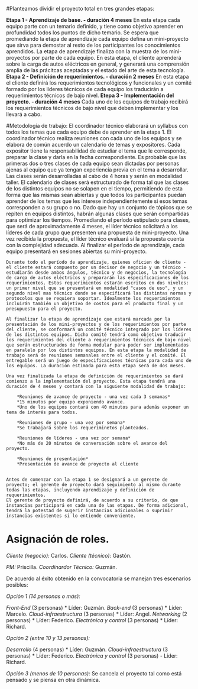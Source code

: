 #Planteamos dividir el proyecto total en tres grandes etapas:

**Etapa 1 - Aprendizaje de base. - duración 4 meses**
	En esta etapa cada equipo parte con un temario definido, y tiene como objetivo aprender en profundidad todos los puntos de dicho temario.
	Se espera que promediando la etapa de aprendizaje cada equipo defina un mini-proyecto que sirva para demostar al resto de los participantes los conocimientos aprendidos.
	La etapa de aprendizaje finaliza con la muestra de los mini-proyectos por parte de cada equipo. 
	En esta etapa, el cliente aprenderá sobre la carga de autos eléctricos en general, y generará una comprensión amplia de las prácitcas aceptadas y el estado del arte de esta tecnología.
**Etapa 2 - Definición de requerimientos. - duración 2 meses**
	En esta etapa el cliente definirá los requerimientos tecnológicos y funcionales y un comité formado por los líderes técnicos de cada equipo los traducirán a requerimientos técnicos de bajo nivel.
**Etepa 3 - Implementación del proyecto. - duración 4 meses**
	Cada uno de los equipos de trabajo recibirá los requerimientos técnicos de bajo nivel que deben implementar y los llevará a cabo.


#Metodología de trabajo:
	El coordinador técnico elaborará un syllabus con todos los temas que cada equipo debe de aprender en la etapa 1.
	El coordinador técnico realiza reuniones con cada uno de los equipos y se elabora de común acuerdo un calendario de temas y expositores. Cada expositor tiene la responsabilidad de estudiar el tema que le corresponde, preparar la clase y darla en la fecha correspondiente. Es probable que las primeras dos o tres clases de cada equipo sean dictadas por personas ajenas al equipo que ya tengan experiencia previa en el tema a desarrollar.
	Las clases serán desarrolladas al cabo de 4 horas y serán en modalidad taller. El calendario de clases será estructurado de forma tal que las clases de los distintos equipos no se solapen en el tiempo, permitiendo de esta forma que las mismas sean abiertas y que todos los participantes puedan aprender de los temas que les interese independientemente si esos temas corresponden a su grupo o no.
	Dado que hay un conjunto de tópicos que se repiten en equipos distintos, habrán algunas clases que serán compartidas para optimizar los tiempos.
	Promediando el período estipulado para clases, que será de aproximadamente 4 meses, el líder técnico solicitará a los líderes de cada grupo que presenten una propuesta de mini-proyecto. Una vez recibida la propuesta, el líder técnico evaluará si la propuesta cuenta con la complejidad adecuada.
	Al finalizar el período de aprendizaje, cada equipo presentará en sesiones abiertas su mini-proyecto.

	Durante todo el período de aprendizaje, quienes oficien de cliente - el cliente estará compuesto por un decisor de negocio y un técnico - estudiarán desde ambos ángulos, técnico y de negocios, la tecnología de carga de autos eléctricos y prepararán las especificaciones de los requerimientos. Estos requerimientos estarán escritos en dos niveles: un primer nivel que se presentará en modalidad "casos de uso", y un segundo nivel mas técnico donde se especificará las distintas normas y protocolos que se requiera soportar. Idealmente los requerimientos incluirán también un objetivo de costos para el producto final y un presupuesto para el proyecto.

	Al finalizar la etapa de aprendizaje que estará marcada por la presentación de los mini-proyectos y de los requerimientos por parte del cliente, se conformará un comité técnico integrado por los líderes de los distintos equipos. Dicho comité tendrá como objetivo traducir los requerimientos del cliente a requerimientos técnicos de bajo nivel que serán estructurados de forma modular para poder ser implementados en paralelo por los distintos equipos. En esta etapa la modalidad de trabajo será de reuniones semanales entre el cliente y el comité. El entregable será un juego de especificaciones técnicas para cada uno de los equipos. La duración estimada para esta etapa será de dos meses.

	Una vez finalizada la etapa de definición de requerimientos se dará comienzo a la implementación del proyecto. Esta etapa tendrá una duración de 4 meses y contará con la siguiente modalidad de trabajo:

		*Reuniones de avance de proyecto - una vez cada 3 semanas*
		*15 minutos por equipo exponiendo avance.
		*Uno de los equipos contará con 40 minutos para además exponer un tema de interés para todos.

		*Reuniones de grupo - una vez por semana*
		*Se trabajará sobre los requeriminetos planteados.

		*Reuniones de líderes - una vez por semana*
		*No más de 20 minutos de conversación sobre el avance del proyecto.

		*Reuniones de presentación*
		*Presentación de avance de proyecto al cliente


	Antes de comenzar con la etapa 1 se designará a un gerente de proyecto; el gerente de proyecto dará seguimiento al mismo durante todas las etapas, incluyendo aprendizaje y definición de requerimientos.
	El gerente de proyecto definirá, de acuerdo a su criterio, de que instancias participará en cada una de las etapas. De forma adicional, tendrá la potestad de sugerir instancias adicionales o suprimir instancias existentes si lo entiende conveniente.

# Asignación de roles.


*Cliente (negocio):* Carlos.
*Cliente (técnico):* Gastón.

*PM:* Priscilla.
*Coordinardor Técnico:* Guzmán.

De acuerdo al éxito obtenido en la convocatoria se manejan tres escenarios posibles:


*Opción 1 (14 personas o más):*

*Front-End* (3 personas)
	* Líder: Guzmán.
*Back-end* (3 personas)
	* Líder: Marcelo.
*Cloud-infraestructura* (3 personas)
	* Líder: Angel.
*Networking* (2 personas)
	* Líder: Federico.
*Electrónica y control* (3 personas)
	* Líder: Richard.


*Opción 2 (entre 10 y 13 personas):*

*Desarrollo* (4 personas)
	* Líder: Guzmán.
*Cloud-infraestructura* (3 personas)
	* Líder: Federico.
*Electrónica y control* (3 personas)
	- Líder: Richard.


*Opción 3 (menos de 10 personas):*
Se cancela el proyecto tal como está pensado y se piensa en otra dinámica.

















